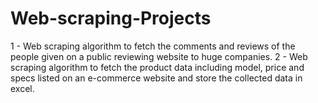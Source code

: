 # Web-scraping-Projects
1 - Web scraping algorithm to fetch the comments and reviews of the people given on a public reviewing website to huge companies.
2 - Web scraping algorithm to fetch the product data including model, price and specs listed on an e-commerce website and store the collected data in excel. 
